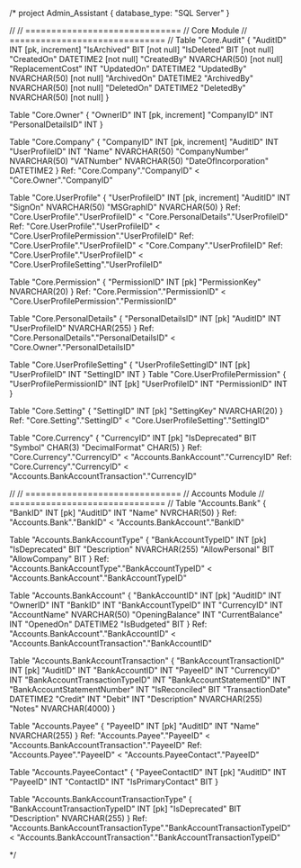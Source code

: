 
/*
project Admin_Assistant
{
  database_type: "SQL Server"
}

//
// ==============================
// Core Module
// ==============================
//
Table "Core.Audit"
{
  "AuditID" INT [pk, increment]
  "IsArchived" BIT [not null]
  "IsDeleted" BIT [not null]
  "CreatedOn" DATETIME2 [not null]
  "CreatedBy" NVARCHAR(50) [not null]
  "ReplacementCost" INT
  "UpdatedOn" DATETIME2
  "UpdatedBy" NVARCHAR(50) [not null]
  "ArchivedOn" DATETIME2
  "ArchivedBy" NVARCHAR(50) [not null]
  "DeletedOn" DATETIME2
  "DeletedBy" NVARCHAR(50) [not null]
}

Table "Core.Owner"
{
  "OwnerID" INT [pk, increment]
  "CompanyID" INT
  "PersonalDetailsID" INT
}

Table "Core.Company"
{
  "CompanyID" INT [pk, increment]
  "AuditID" INT
  "UserProfileID" INT
  "Name" NVARCHAR(50)
  "CompanyNumber" NVARCHAR(50)
  "VATNumber" NVARCHAR(50)
  "DateOfIncorporation" DATETIME2
}
Ref: "Core.Company"."CompanyID" < "Core.Owner"."CompanyID"

Table "Core.UserProfile"
{
  "UserProfileID" INT [pk, increment]
  "AuditID" INT
  "SignOn" NVARCHAR(50)
  "MSGraphID" NVARCHAR(50)
}
Ref: "Core.UserProfile"."UserProfileID" < "Core.PersonalDetails"."UserProfileID"
Ref: "Core.UserProfile"."UserProfileID" < "Core.UserProfilePermission"."UserProfileID"
Ref: "Core.UserProfile"."UserProfileID" < "Core.Company"."UserProfileID"
Ref: "Core.UserProfile"."UserProfileID" < "Core.UserProfileSetting"."UserProfileID"

Table "Core.Permission"
{
  "PermissionID" INT [pk]
  "PermissionKey" NVARCHAR(20)
}
Ref: "Core.Permission"."PermissionID" < "Core.UserProfilePermission"."PermissionID"

Table "Core.PersonalDetails"
{
  "PersonalDetailsID" INT [pk]
  "AuditID" INT
  "UserProfileID" NVARCHAR(255)
}
Ref: "Core.PersonalDetails"."PersonalDetailsID" < "Core.Owner"."PersonalDetailsID"

Table "Core.UserProfileSetting"
{
  "UserProfileSettingID" INT [pk]
  "UserProfileID" INT
  "SettingID" INT
}
Table "Core.UserProfilePermission"
{
  "UserProfilePermissionID" INT [pk]
  "UserProfileID" INT
  "PermissionID" INT
}

Table "Core.Setting"
{
  "SettingID" INT [pk]
  "SettingKey" NVARCHAR(20)
}
Ref: "Core.Setting"."SettingID" < "Core.UserProfileSetting"."SettingID"

Table "Core.Currency"
{
  "CurrencyID" INT [pk]
  "IsDeprecated" BIT
  "Symbol" CHAR(3)
  "DecimalFormat" CHAR(5)
}
Ref: "Core.Currency"."CurrencyID" < "Accounts.BankAccount"."CurrencyID"
Ref: "Core.Currency"."CurrencyID" < "Accounts.BankAccountTransaction"."CurrencyID"

//
// ==============================
// Accounts Module
// ==============================
//
Table "Accounts.Bank"
{
  "BankID" INT [pk]
  "AuditID" INT
  "Name" NVRCHAR(50)
}
Ref: "Accounts.Bank"."BankID" < "Accounts.BankAccount"."BankID"

Table "Accounts.BankAccountType"
{
  "BankAccountTypeID" INT [pk]
  "IsDeprecated" BIT
  "Description" NVARCHAR(255)
  "AllowPersonal" BIT
  "AllowCompany" BIT
}
Ref: "Accounts.BankAccountType"."BankAccountTypeID" < "Accounts.BankAccount"."BankAccountTypeID"

Table "Accounts.BankAccount"
{
  "BankAccountID" INT [pk]
  "AuditID" INT
  "OwnerID" INT
  "BankID" INT
  "BankAccountTypeID" INT
  "CurrencyID" INT
  "AccountName" NVARCHAR(50)
  "OpeningBalance" INT
  "CurrentBalance" INT
  "OpenedOn" DATETIME2
  "IsBudgeted" BIT
}
Ref: "Accounts.BankAccount"."BankAccountID" < "Accounts.BankAccountTransaction"."BankAccountID"

Table "Accounts.BankAccountTransaction"
{
  "BankAccountTransactionID" INT [pk]
  "AuditID" INT
  "BankAccountID" INT
  "PayeeID" INT
  "CurrencyID" INT
  "BankAccountTransactionTypeID" INT
  "BankAccountStatementID" INT
  "BankAccountStatementNumber" INT
  "IsReconciled" BIT
  "TransactionDate" DATETIME2
  "Credit" INT
  "Debit" INT
  "Description" NVARCHAR(255)
  "Notes" NVARCHAR(4000)
}

Table "Accounts.Payee"
{
  "PayeeID" INT [pk]
  "AuditID" INT
  "Name" NVARCHAR(255)
}
Ref: "Accounts.Payee"."PayeeID" < "Accounts.BankAccountTransaction"."PayeeID"
Ref: "Accounts.Payee"."PayeeID" < "Accounts.PayeeContact"."PayeeID"

Table "Accounts.PayeeContact"
{
  "PayeeContactID" INT [pk]
  "AuditID" INT
  "PayeeID" INT
  "ContactID" INT
  "IsPrimaryContact" BIT
}

Table "Accounts.BankAccountTransactionType"
{
  "BankAccountTransactionTypeID" INT [pk]
  "IsDeprecated" BIT
  "Description" NVARCHAR(255)
}
Ref: "Accounts.BankAccountTransactionType"."BankAccountTransactionTypeID" < "Accounts.BankAccountTransaction"."BankAccountTransactionTypeID"

*/
